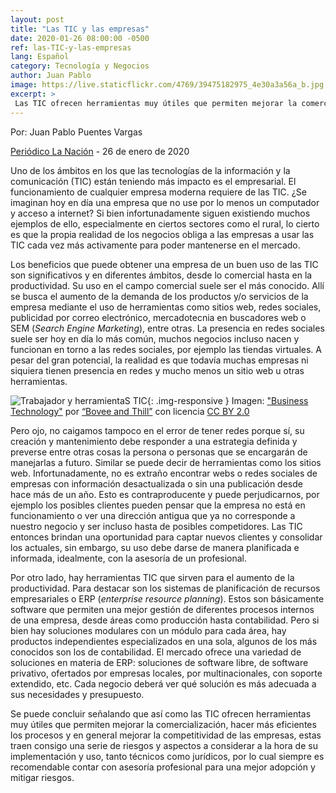 ```yaml
---
layout: post
title: "Las TIC y las empresas"
date: 2020-01-26 08:00:00 -0500
ref: las-TIC-y-las-empresas
lang: Español
category: Tecnología y Negocios
author: Juan Pablo
image: https://live.staticflickr.com/4769/39475182975_4e30a3a56a_b.jpg
excerpt: >
 Las TIC ofrecen herramientas muy útiles que permiten mejorar la comercialización, hacer más eficientes los procesos y en general mejorar la competitividad de las empresas. Es recomendable asesoría para una mejor adopción y mitigar riesgos.
---
```

Por: Juan Pablo Puentes Vargas

[Periódico La Nación](https://www.lanacion.com.co/) - 26 de enero de 2020

Uno de los ámbitos en los que las tecnologías de la información y la comunicación (TIC) están teniendo más impacto es el empresarial. El funcionamiento de cualquier empresa moderna requiere de las TIC. ¿Se imaginan hoy en día una empresa que no use por lo menos un computador y acceso a internet? Si bien infortunadamente siguen existiendo muchos ejemplos de ello, especialmente en ciertos sectores como el rural, lo cierto es que la propia realidad de los negocios obliga a las empresas a usar las TIC cada vez más activamente para poder mantenerse en el mercado.

Los beneficios que puede obtener una empresa de un buen uso de las TIC son significativos y en diferentes ámbitos, desde lo comercial hasta en la productividad. Su uso en el campo comercial suele ser el más conocido. Allí se busca el aumento de la demanda de los productos y/o servicios de la empresa mediante el uso de herramientas como sitios web, redes sociales, publicidad por correo electrónico, mercadotecnia en buscadores web o SEM (*Search Engine Marketing*), entre otras. La presencia en redes sociales suele ser hoy en día lo más común, muchos negocios incluso nacen y funcionan en torno a las redes sociales, por ejemplo las tiendas virtuales. A pesar del gran potencial, la realidad es que todavía muchas empresas ni siquiera tienen presencia en redes y mucho menos un sitio web u otras herramientas. 

![Trabajador y herramientaS TIC](https://live.staticflickr.com/4769/39475182975_4e30a3a56a_b.jpg){: .img-responsive }
Imagen: ["Business Technology"](https://search.creativecommons.org/photos/22574b54-f2f6-42c7-bbc7-c52b6e4313b9) por [“Bovee and Thill”](https://www.flickr.com/photos/52883612@N05) con licencia [CC BY 2.0](https://creativecommons.org/licenses/by/2.0/deed.es)

Pero ojo, no caigamos tampoco en el error de tener redes porque sí, su creación y mantenimiento debe responder a una estrategia definida y preverse entre otras cosas la persona o personas que se encargarán de manejarlas a futuro. Similar se puede decir de herramientas como los sitios web. Infortunadamente, no es extraño encontrar webs o redes sociales de empresas con información desactualizada o sin una publicación desde hace más de un año. Esto es contraproducente y puede perjudicarnos, por ejemplo los posibles clientes pueden pensar que la empresa no está en funcionamiento o ver una dirección antigua que ya no corresponde a nuestro negocio y ser incluso hasta de posibles competidores. Las TIC entonces brindan una oportunidad para captar nuevos clientes y consolidar los actuales, sin embargo, su uso debe darse de manera planificada e informada, idealmente, con la asesoría de un profesional.

Por otro lado, hay herramientas TIC que sirven para el aumento de la productividad. Para destacar son los sistemas de planificación de recursos empresariales o ERP (*enterprise resource planning*). Estos son básicamente software que permiten una mejor gestión de diferentes procesos internos de una empresa, desde áreas como producción hasta contabilidad. Pero si bien hay soluciones modulares con un módulo para cada área, hay productos independientes especializados en una sola, algunos de los más conocidos son los de contabilidad. El mercado ofrece una variedad de soluciones en materia de ERP: soluciones de software libre, de software privativo, ofertados por empresas locales, por multinacionales, con soporte extendido, etc. Cada negocio deberá ver qué solución es más adecuada a sus necesidades y presupuesto.

Se puede concluir señalando que así como las TIC ofrecen herramientas muy útiles que permiten mejorar la comercialización, hacer más eficientes los procesos y en general mejorar la competitividad de las empresas, estas traen consigo una serie de riesgos y aspectos a considerar a la hora de su implementación y uso, tanto técnicos como jurídicos, por lo cual siempre es recomendable contar con asesoría profesional para una mejor adopción y mitigar riesgos.
